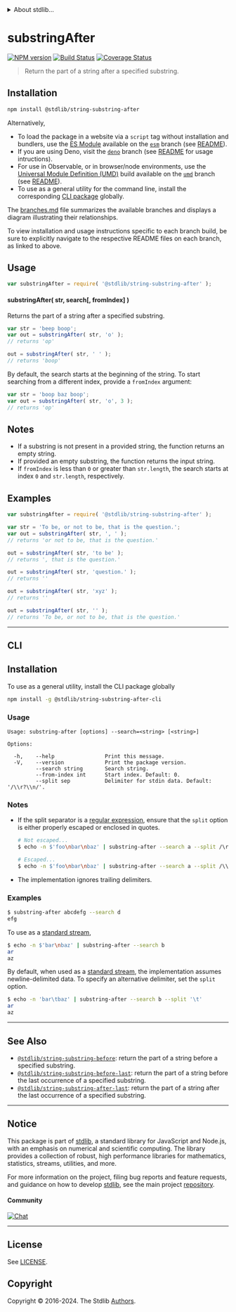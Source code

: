 <!--

@license Apache-2.0

Copyright (c) 2021 The Stdlib Authors.

Licensed under the Apache License, Version 2.0 (the "License");
you may not use this file except in compliance with the License.
You may obtain a copy of the License at

   http://www.apache.org/licenses/LICENSE-2.0

Unless required by applicable law or agreed to in writing, software
distributed under the License is distributed on an "AS IS" BASIS,
WITHOUT WARRANTIES OR CONDITIONS OF ANY KIND, either express or implied.
See the License for the specific language governing permissions and
limitations under the License.

-->


<details>
  <summary>
    About stdlib...
  </summary>
  <p>We believe in a future in which the web is a preferred environment for numerical computation. To help realize this future, we've built stdlib. stdlib is a standard library, with an emphasis on numerical and scientific computation, written in JavaScript (and C) for execution in browsers and in Node.js.</p>
  <p>The library is fully decomposable, being architected in such a way that you can swap out and mix and match APIs and functionality to cater to your exact preferences and use cases.</p>
  <p>When you use stdlib, you can be absolutely certain that you are using the most thorough, rigorous, well-written, studied, documented, tested, measured, and high-quality code out there.</p>
  <p>To join us in bringing numerical computing to the web, get started by checking us out on <a href="https://github.com/stdlib-js/stdlib">GitHub</a>, and please consider <a href="https://opencollective.com/stdlib">financially supporting stdlib</a>. We greatly appreciate your continued support!</p>
</details>

# substringAfter

[![NPM version][npm-image]][npm-url] [![Build Status][test-image]][test-url] [![Coverage Status][coverage-image]][coverage-url] <!-- [![dependencies][dependencies-image]][dependencies-url] -->

> Return the part of a string after a specified substring.

<!-- Section to include introductory text. Make sure to keep an empty line after the intro `section` element and another before the `/section` close. -->

<section class="intro">

</section>

<!-- /.intro -->

<!-- Package usage documentation. -->

<section class="installation">

## Installation

```bash
npm install @stdlib/string-substring-after
```

Alternatively,

-   To load the package in a website via a `script` tag without installation and bundlers, use the [ES Module][es-module] available on the [`esm`][esm-url] branch (see [README][esm-readme]).
-   If you are using Deno, visit the [`deno`][deno-url] branch (see [README][deno-readme] for usage intructions).
-   For use in Observable, or in browser/node environments, use the [Universal Module Definition (UMD)][umd] build available on the [`umd`][umd-url] branch (see [README][umd-readme]).
-   To use as a general utility for the command line, install the corresponding [CLI package][cli-section] globally.

The [branches.md][branches-url] file summarizes the available branches and displays a diagram illustrating their relationships.

To view installation and usage instructions specific to each branch build, be sure to explicitly navigate to the respective README files on each branch, as linked to above.

</section>

<section class="usage">

## Usage

```javascript
var substringAfter = require( '@stdlib/string-substring-after' );
```

#### substringAfter( str, search\[, fromIndex] )

Returns the part of a string after a specified substring.

```javascript
var str = 'beep boop';
var out = substringAfter( str, 'o' );
// returns 'op'

out = substringAfter( str, ' ' );
// returns 'boop'
```

By default, the search starts at the beginning of the string. To start searching from a different index, provide a `fromIndex` argument:

```javascript
var str = 'boop baz boop';
var out = substringAfter( str, 'o', 3 );
// returns 'op'
```

</section>

<!-- /.usage -->

<!-- Package usage notes. Make sure to keep an empty line after the `section` element and another before the `/section` close. -->

<section class="notes">

## Notes

-   If a substring is not present in a provided string, the function returns an empty string.
-   If provided an empty substring, the function returns the input string.
-   If `fromIndex` is less than `0` or greater than `str.length`, the search starts at index `0` and `str.length`, respectively.

</section>

<!-- /.notes -->

<!-- Package usage examples. -->

<section class="examples">

## Examples

<!-- eslint no-undef: "error" -->

```javascript
var substringAfter = require( '@stdlib/string-substring-after' );

var str = 'To be, or not to be, that is the question.';
var out = substringAfter( str, ', ' );
// returns 'or not to be, that is the question.'

out = substringAfter( str, 'to be' );
// returns ', that is the question.'

out = substringAfter( str, 'question.' );
// returns ''

out = substringAfter( str, 'xyz' );
// returns ''

out = substringAfter( str, '' );
// returns 'To be, or not to be, that is the question.'
```

</section>

<!-- /.examples -->

<!-- Section for describing a command-line interface. -->

* * *

<section class="cli">

## CLI

<section class="installation">

## Installation

To use as a general utility, install the CLI package globally

```bash
npm install -g @stdlib/string-substring-after-cli
```

</section>
<!-- CLI usage documentation. -->


<section class="usage">

### Usage

```text
Usage: substring-after [options] --search=<string> [<string>]

Options:

  -h,    --help                Print this message.
  -V,    --version             Print the package version.
         --search string       Search string.
         --from-index int      Start index. Default: 0.
         --split sep           Delimiter for stdin data. Default: '/\\r?\\n/'.
```

</section>

<!-- /.usage -->

<!-- CLI usage notes. Make sure to keep an empty line after the `section` element and another before the `/section` close. -->

<section class="notes">

### Notes

-   If the split separator is a [regular expression][mdn-regexp], ensure that the `split` option is either properly escaped or enclosed in quotes.

    ```bash
    # Not escaped...
    $ echo -n $'foo\nbar\nbaz' | substring-after --search a --split /\r?\n/

    # Escaped...
    $ echo -n $'foo\nbar\nbaz' | substring-after --search a --split /\\r?\\n/
    ```

-   The implementation ignores trailing delimiters.

</section>

<!-- /.notes -->

<!-- CLI usage examples. -->

<section class="examples">

### Examples

```bash
$ substring-after abcdefg --search d
efg
```

To use as a [standard stream][standard-streams],

```bash
$ echo -n $'bar\nbaz' | substring-after --search b
ar
az
```

By default, when used as a [standard stream][standard-streams], the implementation assumes newline-delimited data. To specify an alternative delimiter, set the `split` option.

```bash
$ echo -n 'bar\tbaz' | substring-after --search b --split '\t'
ar
az
```

</section>

<!-- /.examples -->

</section>

<!-- /.cli -->

<!-- Section to include cited references. If references are included, add a horizontal rule *before* the section. Make sure to keep an empty line after the `section` element and another before the `/section` close. -->

<section class="references">

</section>

<!-- /.references -->

<!-- Section for related `stdlib` packages. Do not manually edit this section, as it is automatically populated. -->

<section class="related">

* * *

## See Also

-   <span class="package-name">[`@stdlib/string-substring-before`][@stdlib/string/substring-before]</span><span class="delimiter">: </span><span class="description">return the part of a string before a specified substring.</span>
-   <span class="package-name">[`@stdlib/string-substring-before-last`][@stdlib/string/substring-before-last]</span><span class="delimiter">: </span><span class="description">return the part of a string before the last occurrence of a specified substring.</span>
-   <span class="package-name">[`@stdlib/string-substring-after-last`][@stdlib/string/substring-after-last]</span><span class="delimiter">: </span><span class="description">return the part of a string after the last occurrence of a specified substring.</span>

</section>

<!-- /.related -->

<!-- Section for all links. Make sure to keep an empty line after the `section` element and another before the `/section` close. -->


<section class="main-repo" >

* * *

## Notice

This package is part of [stdlib][stdlib], a standard library for JavaScript and Node.js, with an emphasis on numerical and scientific computing. The library provides a collection of robust, high performance libraries for mathematics, statistics, streams, utilities, and more.

For more information on the project, filing bug reports and feature requests, and guidance on how to develop [stdlib][stdlib], see the main project [repository][stdlib].

#### Community

[![Chat][chat-image]][chat-url]

---

## License

See [LICENSE][stdlib-license].


## Copyright

Copyright &copy; 2016-2024. The Stdlib [Authors][stdlib-authors].

</section>

<!-- /.stdlib -->

<!-- Section for all links. Make sure to keep an empty line after the `section` element and another before the `/section` close. -->

<section class="links">

[npm-image]: http://img.shields.io/npm/v/@stdlib/string-substring-after.svg
[npm-url]: https://npmjs.org/package/@stdlib/string-substring-after

[test-image]: https://github.com/stdlib-js/string-substring-after/actions/workflows/test.yml/badge.svg?branch=main
[test-url]: https://github.com/stdlib-js/string-substring-after/actions/workflows/test.yml?query=branch:main

[coverage-image]: https://img.shields.io/codecov/c/github/stdlib-js/string-substring-after/main.svg
[coverage-url]: https://codecov.io/github/stdlib-js/string-substring-after?branch=main

<!--

[dependencies-image]: https://img.shields.io/david/stdlib-js/string-substring-after.svg
[dependencies-url]: https://david-dm.org/stdlib-js/string-substring-after/main

-->

[chat-image]: https://img.shields.io/gitter/room/stdlib-js/stdlib.svg
[chat-url]: https://app.gitter.im/#/room/#stdlib-js_stdlib:gitter.im

[stdlib]: https://github.com/stdlib-js/stdlib

[stdlib-authors]: https://github.com/stdlib-js/stdlib/graphs/contributors

[cli-section]: https://github.com/stdlib-js/string-substring-after#cli
[cli-url]: https://github.com/stdlib-js/string-substring-after/tree/cli
[@stdlib/string-substring-after]: https://github.com/stdlib-js/string-substring-after/tree/main

[umd]: https://github.com/umdjs/umd
[es-module]: https://developer.mozilla.org/en-US/docs/Web/JavaScript/Guide/Modules

[deno-url]: https://github.com/stdlib-js/string-substring-after/tree/deno
[deno-readme]: https://github.com/stdlib-js/string-substring-after/blob/deno/README.md
[umd-url]: https://github.com/stdlib-js/string-substring-after/tree/umd
[umd-readme]: https://github.com/stdlib-js/string-substring-after/blob/umd/README.md
[esm-url]: https://github.com/stdlib-js/string-substring-after/tree/esm
[esm-readme]: https://github.com/stdlib-js/string-substring-after/blob/esm/README.md
[branches-url]: https://github.com/stdlib-js/string-substring-after/blob/main/branches.md

[stdlib-license]: https://raw.githubusercontent.com/stdlib-js/string-substring-after/main/LICENSE

[standard-streams]: https://en.wikipedia.org/wiki/Standard_streams

[mdn-regexp]: https://developer.mozilla.org/en-US/docs/Web/JavaScript/Guide/Regular_Expressions

<!-- <related-links> -->

[@stdlib/string/substring-before]: https://github.com/stdlib-js/string-substring-before

[@stdlib/string/substring-before-last]: https://github.com/stdlib-js/string-substring-before-last

[@stdlib/string/substring-after-last]: https://github.com/stdlib-js/string-substring-after-last

<!-- </related-links> -->

</section>

<!-- /.links -->
